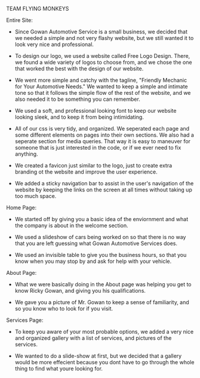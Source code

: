  TEAM FLYING MONKEYS


Entire Site:

 - Since Gowan Automotive Service is a small business, we decided that we needed a simple and not very flashy website, but we still wanted it to look very nice and professional. 

 - To design our logo, we used a website called Free Logo Design. There, we found a wide variety of logos to choose from, and we chose the one that worked the best with the design of our website.

 - We went more simple and catchy with the tagline, "Friendly Mechanic for Your Automotive Needs." We wanted to keep a simple and intimate tone so that it follows the simple flow of the rest of the website, and we also needed it to be something you can remember.

 - We used a soft, and professional looking font to keep our website looking sleek, and to keep it from being intimidating.

 - All of our css is very tidy, and organized. We seperated each page and some different elements on pages into their own sections. We also had a seperate section for media queries. That way it is easy to maneuver for someone that is just interested in the code, or if we ever need to fix anything.

 - We created a favicon just similar to the logo, just to create extra branding ot the website and improve the user experience.

 - We added a sticky navigation bar to assist in the user's navigation of the website by keeping the links on the screen at all times without taking up too much space.


Home Page:

 - We started off by giving you a basic idea of the enviornment and what the company is about in the welcome section. 

 - We used a slideshow of cars being worked on so that there is no way that you are left guessing what Gowan Automotive Services does.

 - We used an invisible table to give you the business hours, so that you know when you may stop by and ask for help with your vehicle.


About Page:

 - What we were basically doing in the About page was helping you get to know Ricky Gowan, and giving you his qualifications.

 - We gave you a picture of Mr. Gowan to keep a sense of familiarity, and so you know who to look for if you visit.


Services Page:

 - To keep you aware of your most probable options, we added a very nice and organized gallery with a list of services, and pictures of the services.

 - We wanted to do a slide-show at first, but we decided that a gallery would be more effecient because you dont have to go through the whole thing to find what youre looking for.
